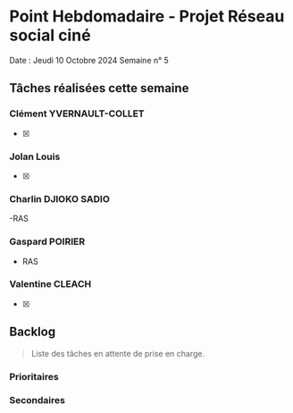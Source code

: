 # Point Hebdomadaire - Projet Réseau social ciné

Date : Jeudi 10 Octobre 2024
Semaine n° 5

## Tâches réalisées cette semaine


### Clément YVERNAULT-COLLET
-[x] 

### Jolan Louis
-[X] 

### Charlin DJIOKO SADIO
-RAS

### Gaspard POIRIER
- RAS

### Valentine CLEACH
-[x] 

## Backlog

> Liste des tâches en attente de prise en charge.

### Prioritaires

### Secondaires
